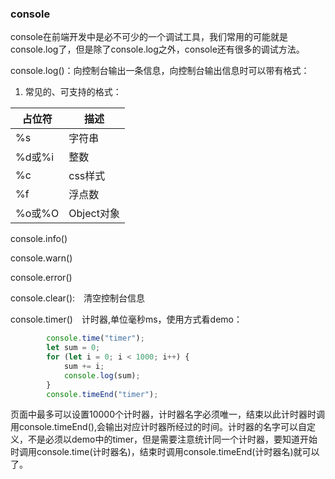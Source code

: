 ### console

console在前端开发中是必不可少的一个调试工具，我们常用的可能就是console.log了，但是除了console.log之外，console还有很多的调试方法。

console.log()：向控制台输出一条信息，向控制台输出信息时可以带有格式：

1. 常见的、可支持的格式：

| 占位符 | 描述 |
| --- | --- |
| %s | 字符串 |
| %d或%i | 整数 |
| %c | css样式 |
| %f | 浮点数 |
| %o或%O | Object对象 |


console.info()

console.warn()

console.error()

console.clear():　清空控制台信息

console.timer()　计时器,单位毫秒ms，使用方式看demo：

```javascript
        console.time("timer");
        let sum = 0;
        for (let i = 0; i < 1000; i++) {
            sum += i;
            console.log(sum);
        }
        console.timeEnd("timer");
```

页面中最多可以设置10000个计时器，计时器名字必须唯一，结束以此计时器时调用console.timeEnd(),会输出对应计时器所经过的时间。计时器的名字可以自定义，不是必须以demo中的timer，但是需要注意统计同一个计时器，要知道开始时调用console.time(计时器名)，结束时调用console.timeEnd(计时器名)就可以了。